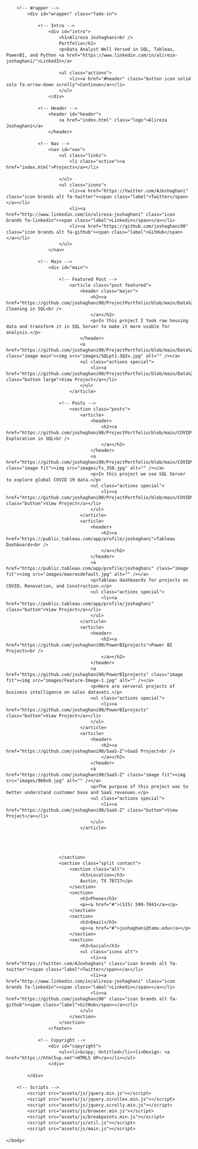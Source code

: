 
<html>
	<head>
		<title>Alireza Joshaghani | Portfolio </title>
		<meta charset="utf-8" />
		<meta name="viewport" content="width=device-width, initial-scale=1, user-scalable=no" />
		<link rel="stylesheet" href="assets/css/main.css" />
		<noscript><link rel="stylesheet" href="assets/css/noscript.css" /></noscript>
	</head>
	<body class="is-preload">

		<!-- Wrapper -->
			<div id="wrapper" class="fade-in">

				<!-- Intro -->
					<div id="intro">
						<h1>Alireza Joshaghani<br />
						Portfolio</h1>
						<p>Data Analyst Well Versed in SQL, Tableau, PowerBI, and Python <a href="https://www.linkedin.com/in/alireza-joshaghani/">LinkedIn</a> 
						
						<ul class="actions">
							<li><a href="#header" class="button icon solid solo fa-arrow-down scrolly">Continue</a></li>
						</ul>
					</div>

				<!-- Header -->
					<header id="header">
						<a href="index.html" class="logo">Alireza Joshaghani</a>
					</header>

				<!-- Nav -->
					<nav id="nav"> 
						<ul class="links">
							<li class="active"><a href="index.html">Projects</a></li>

						</ul>
						<ul class="icons">
							<li><a href="https://twitter.com/AJoshaghani" class="icon brands alt fa-twitter"><span class="label">Twitter</span></a></li>
							<li><a href="http://www.linkedin.com/in/alireza-joshaghani" class="icon brands fa-linkedin"><span class="label">Linkedin</span></a></li>
							<li><a href="https://github.com/joshaghani90" class="icon brands alt fa-github"><span class="label">GitHub</span></a></li>
						</ul>
					</nav>

				<!-- Main -->
					<div id="main">

						<!-- Featured Post -->
							<article class="post featured">
								<header class="major">
									<h2><a href="https://github.com/joshaghani90/ProjectPortfolio/blob/main/Data%20Cleaning%20Portfolio%20Project%20Queries.sql">Data Cleaning in SQL<br />
									</a></h2>
									<p>In this project I took raw housing data and transform it in SQL Server to make it more usable for analysis.</p>
								</header>
								<a href="https://github.com/joshaghani90/ProjectPortfolio/blob/main/Data%20Cleaning%20Portfolio%20Project%20Queries.sql" class="image main"><img src="images/SQLpt1-3@2x.jpg" alt="" /></a>
								<ul class="actions special">
									<li><a href="https://github.com/joshaghani90/ProjectPortfolio/blob/main/Data%20Cleaning%20Portfolio%20Project%20Queries.sql" class="button large">View Project</a></li>
								</ul>
							</article>

						<!-- Posts -->
							<section class="posts">
								<article>
									<header>
										<h2><a href="https://github.com/joshaghani90/ProjectPortfolio/blob/main/COVID%20PortfolioProject.sql">Data Exploration in SQL<br />
										</a></h2>
									</header>
									<a href="https://github.com/joshaghani90/ProjectPortfolio/blob/main/COVID%20PortfolioProject.sql" class="image fit"><img src="images/fs_350.jpg" alt="" /></a>
									<p>In this project we use SQL Server to explore global COVID 19 data.</p>
									<ul class="actions special">
										<li><a href="https://github.com/joshaghani90/ProjectPortfolio/blob/main/COVID%20PortfolioProject.sql" class="button">View Project</a></li>
									</ul>
								</article>
								<article>
									<header>
										<h2><a href="https://public.tableau.com/app/profile/joshaghani">Tableau Dashboards<br />
										</a></h2>
									</header>
									<a href="https://public.tableau.com/app/profile/joshaghani" class="image fit"><img src="images/maxresdefault.jpg" alt="" /></a>
									<p>Tableau dashboards for projects on COVID, Renovation, and Construction.</p>
									<ul class="actions special">
										<li><a href="https://public.tableau.com/app/profile/joshaghani" class="button">View Project</a></li>
									</ul>
								</article>
								<article>
									<header>
										<h2><a href="https://github.com/joshaghani90/PowerBIprojects">Power BI   Projects<br />
										</a></h2>
									</header>
									<a href="https://github.com/joshaghani90/PowerBIprojects" class="image fit"><img src="images/Feature-Image-1.jpg" alt="" /></a>
									<p>Here are serveral projects of business intelligence on sales datasets.</p>
									<ul class="actions special">
										<li><a href="https://github.com/joshaghani90/PowerBIprojects" class="button">View Project</a></li>
									</ul>
								</article>
								<article>
									<header>
										<h2><a href="https://github.com/joshaghani90/SaaS-Z">SaaS Project<br />
										</a></h2>
									</header>
									<a href="https://github.com/joshaghani90/SaaS-Z" class="image fit"><img src="images/960x0.jpg" alt="" /></a>
									<p>The purpose of this project was to better understand customer base and SaaS revenues.</p>
									<ul class="actions special">
										<li><a href="https://github.com/joshaghani90/SaaS-Z" class="button">View Project</a></li>
									</ul>
								</article>
								
								


						</section>
						<section class="split contact">
							<section class="alt">
								<h3>Location</h3>
								Austin, TX 78727</p>
							</section>
							<section>
								<h3>Phone</h3>
								<p><a href="#">(515) 599-7841</a></p>
							</section>
							<section>
								<h3>Email</h3>
								<p><a href="#">joshaghani@tamu.edu</a></p>
							</section>
							<section>
								<h3>Social</h3>
								<ul class="icons alt">
									<li><a href="https://twitter.com/AJoshaghani" class="icon brands alt fa-twitter"><span class="label">Twitter</span></a></li>
									<li><a href="http://www.linkedin.com/in/alireza-joshaghani" class="icon brands fa-linkedin"><span class="label">Linkedin</span></a></li>
									<li><a href="https://github.com/joshaghani90" class="icon brands alt fa-github"><span class="label">GitHub</span></a></li>
								</ul>
							</section>
						</section>
					</footer>

				<!-- Copyright -->
					<div id="copyright">
						<ul><li>&copy; Untitled</li><li>Design: <a href="https://html5up.net">HTML5 UP</a></li></ul>
					</div>

			</div>

		<!-- Scripts -->
			<script src="assets/js/jquery.min.js"></script>
			<script src="assets/js/jquery.scrollex.min.js"></script>
			<script src="assets/js/jquery.scrolly.min.js"></script>
			<script src="assets/js/browser.min.js"></script>
			<script src="assets/js/breakpoints.min.js"></script>
			<script src="assets/js/util.js"></script>
			<script src="assets/js/main.js"></script>

	</body>
</html>
